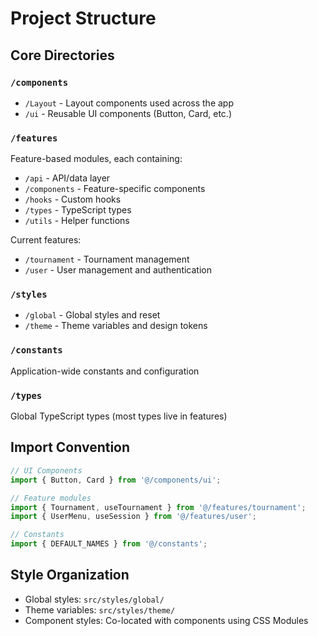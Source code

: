 # Project Structure

## Core Directories

### `/components`
- `/Layout` - Layout components used across the app
- `/ui` - Reusable UI components (Button, Card, etc.)

### `/features`
Feature-based modules, each containing:
- `/api` - API/data layer
- `/components` - Feature-specific components
- `/hooks` - Custom hooks
- `/types` - TypeScript types
- `/utils` - Helper functions

Current features:
- `/tournament` - Tournament management
- `/user` - User management and authentication

### `/styles`
- `/global` - Global styles and reset
- `/theme` - Theme variables and design tokens

### `/constants`
Application-wide constants and configuration

### `/types`
Global TypeScript types (most types live in features)

## Import Convention
```typescript
// UI Components
import { Button, Card } from '@/components/ui';

// Feature modules
import { Tournament, useTournament } from '@/features/tournament';
import { UserMenu, useSession } from '@/features/user';

// Constants
import { DEFAULT_NAMES } from '@/constants';
```

## Style Organization
- Global styles: `src/styles/global/`
- Theme variables: `src/styles/theme/`
- Component styles: Co-located with components using CSS Modules 